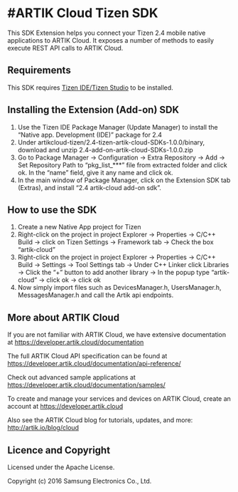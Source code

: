#ARTIK Cloud Tizen SDK
==========================
This SDK Extension helps you connect your Tizen 2.4 mobile native applications to ARTIK Cloud. It exposes a number of methods to easily execute REST API calls to ARTIK Cloud.

Requirements
---------------------
This SDK requires [Tizen IDE/Tizen Studio](https://developer.tizen.org/development/tizen-studio/download) to be installed. 

Installing the Extension (Add-on) SDK 
---------------------

1.	Use the Tizen IDE Package Manager (Update Manager) to install the “Native app. Development (IDE)” package for 2.4
2.	Under artikcloud-tizen/2.4-tizen-artik-cloud-SDKs-1.0.0/binary, download and unzip 2.4-add-on-artik-cloud-SDKs-1.0.0.zip
3.	Go to Package Manager -> Configuration -> Extra Repository -> Add -> Set Repository Path to “pkg_list_***” file from extracted folder and click ok. In the “name” field, give it any name and click ok.
4.	In the main window of Package Manager, click on the Extension SDK tab (Extras), and install “2.4 artik-cloud add-on sdk”.
 
How to use the SDK
---------------------
1.	Create a new Native App project for Tizen
2.	Right-click on the project in project Explorer -> Properties -> C/C++ Build -> click on Tizen Settings -> Framework tab -> Check the box “artik-cloud”
3.	Right-click on the project in project Explorer -> Properties -> C/C++ Build -> Settings -> Tool Settings tab -> Under C++ Linker click Libraries -> Click the “+” button to add another library -> In the popup type “artik-cloud” -> click ok -> click ok
4.	Now simply import files such as DevicesManager.h, UsersManager.h, MessagesManager.h and call the Artik api endpoints.

More about ARTIK Cloud
---------------------

If you are not familiar with ARTIK Cloud, we have extensive documentation at https://developer.artik.cloud/documentation

The full ARTIK Cloud API specification can be found at https://developer.artik.cloud/documentation/api-reference/

Check out advanced sample applications at https://developer.artik.cloud/documentation/samples/

To create and manage your services and devices on ARTIK Cloud, create an account at https://developer.artik.cloud

Also see the ARTIK Cloud blog for tutorials, updates, and more: http://artik.io/blog/cloud

Licence and Copyright
---------------------

Licensed under the Apache License. 

Copyright (c) 2016 Samsung Electronics Co., Ltd.
